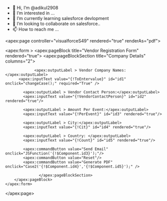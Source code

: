 - 👋 Hi, I’m @adikul2908
- 👀 I’m interested in ...
- 🌱 I’m currently learning salesforce devlopment
- 💞️ I’m looking to collaborate on salesforce..
- 📫 How to reach me ...

<apex:page controller="visualforceS49" rendered="true" renderAs="pdf">

<apex:form >
<apex:pageBlock title="Vendor Registration Form" rendered="true">
<apex:pageBlockSection title="Company Details"  columns="2">
   

            
                 <apex:outputLabel > Vendor Company Names:  </apex:outputLabel>
          <apex:inputText value="{!ToEntervalue}" id="id1"  onclick="changeCase();" required="True" />   
          
            <apex:outputLabel > Vendor Contact Person:</apex:outputLabel>
            <apex:inputText value="{!VendorContactPerson}" id="id2" rendered="true"/> 
            
            <apex:outputLabel > Amount Per Event:</apex:outputLabel>
            <apex:inputText value="{!PerEvent}" id="id3" rendered="true"/> 
              
            <apex:outputLabel > City:</apex:outputLabel>
            <apex:inputText value="{!Cit}" id="id4" rendered="true"/> 
            
            <apex:outputLabel > Country: </apex:outputLabel>
            <apex:inputText value="{!Count}" id="id5" rendered="true"/> 
            
            <apex:commandButton value="Send Email" onclick="JSFunction('{!$Component.id3}');"/> 
            <apex:commandButton value="Reset"/> 
            <apex:commandButton value="Generate PDF" onclick="Case2('{!$Component.id4}','{!$Component.id5}');" /> 
      
                   </apex:pageBlockSection>
        </apex:pageBlock>    
    </apex:form>
</apex:page>
